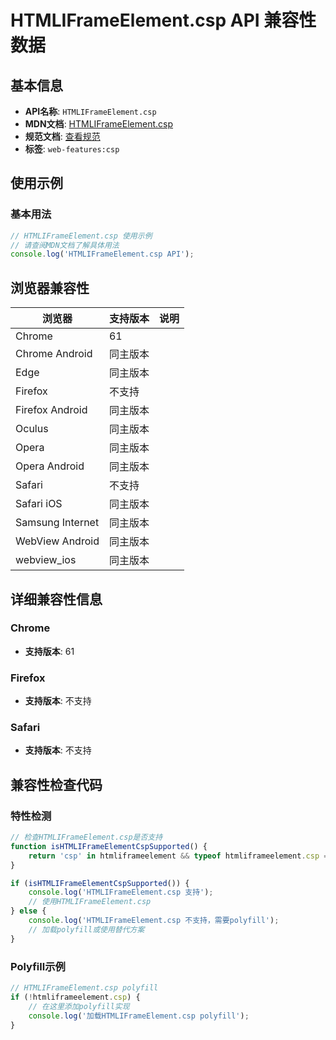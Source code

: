 # HTMLIFrameElement.csp API 兼容性数据

## 基本信息

- **API名称**: `HTMLIFrameElement.csp`
- **MDN文档**: [HTMLIFrameElement.csp](https://developer.mozilla.org/docs/Web/API/HTMLIFrameElement/csp)
- **规范文档**: [查看规范](https://w3c.github.io/webappsec-cspee/#dom-htmliframeelement-csp)
- **标签**: `web-features:csp`

## 使用示例

### 基本用法

```javascript
// HTMLIFrameElement.csp 使用示例
// 请查阅MDN文档了解具体用法
console.log('HTMLIFrameElement.csp API');
```

## 浏览器兼容性

| 浏览器 | 支持版本 | 说明 |
|--------|----------|------|
| Chrome | 61 |  |
| Chrome Android | 同主版本 |  |
| Edge | 同主版本 |  |
| Firefox | 不支持 |  |
| Firefox Android | 同主版本 |  |
| Oculus | 同主版本 |  |
| Opera | 同主版本 |  |
| Opera Android | 同主版本 |  |
| Safari | 不支持 |  |
| Safari iOS | 同主版本 |  |
| Samsung Internet | 同主版本 |  |
| WebView Android | 同主版本 |  |
| webview_ios | 同主版本 |  |

## 详细兼容性信息

### Chrome

- **支持版本**: 61

### Firefox

- **支持版本**: 不支持

### Safari

- **支持版本**: 不支持

## 兼容性检查代码

### 特性检测

```javascript
// 检查HTMLIFrameElement.csp是否支持
function isHTMLIFrameElementCspSupported() {
    return 'csp' in htmliframeelement && typeof htmliframeelement.csp === 'function';
}

if (isHTMLIFrameElementCspSupported()) {
    console.log('HTMLIFrameElement.csp 支持');
    // 使用HTMLIFrameElement.csp
} else {
    console.log('HTMLIFrameElement.csp 不支持，需要polyfill');
    // 加载polyfill或使用替代方案
}
```

### Polyfill示例

```javascript
// HTMLIFrameElement.csp polyfill
if (!htmliframeelement.csp) {
    // 在这里添加polyfill实现
    console.log('加载HTMLIFrameElement.csp polyfill');
}
```

